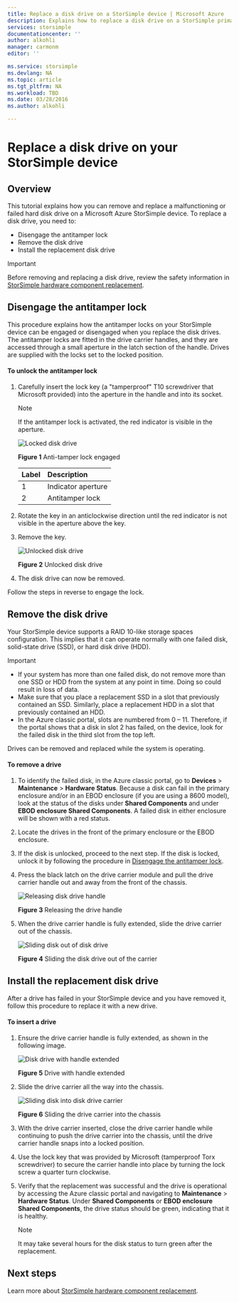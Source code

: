 ```yaml
---
title: Replace a disk drive on a StorSimple device | Microsoft Azure
description: Explains how to replace a disk drive on a StorSimple primary enclosure or an EBOD enclosure.
services: storsimple
documentationcenter: ''
author: alkohli
manager: carmonm
editor: ''

ms.service: storsimple
ms.devlang: NA
ms.topic: article
ms.tgt_pltfrm: NA
ms.workload: TBD
ms.date: 03/28/2016
ms.author: alkohli

---
```

# Replace a disk drive on your StorSimple device
## Overview
This tutorial explains how you can remove and replace a malfunctioning or failed hard disk drive on a Microsoft Azure StorSimple device. To replace a disk drive, you need to:

* Disengage the antitamper lock
* Remove the disk drive
* Install the replacement disk drive

> [!IMPORTANT]
> Before removing and replacing a disk drive, review the safety information in [StorSimple hardware component replacement](storsimple-hardware-component-replacement.md).
> 
> 

## Disengage the antitamper lock
This procedure explains how the antitamper locks on your StorSimple device can be engaged or disengaged when you replace the disk drives. The antitamper locks are fitted in the drive carrier handles, and they are accessed through a small aperture in the latch section of the handle. Drives are supplied with the locks set to the locked position.

#### To unlock the antitamper lock
1. Carefully insert the lock key (a "tamperproof" T10 screwdriver that Microsoft provided) into the aperture in the handle and into its socket. 
   
   > [!NOTE]
   > If the antitamper lock is activated, the red indicator is visible in the aperture.
   > 
   > 
   
    ![Locked disk drive](./media/storsimple-disk-drive-replacement/IC741056.png)
   
    **Figure 1** Anti-tamper lock engaged
   
   | Label | Description |
   |:--- |:--- |
   | 1 |Indicator aperture |
   | 2 |Antitamper lock |
2. Rotate the key in an anticlockwise direction until the red indicator is not visible in the aperture above the key.
3. Remove the key.
   
    ![Unlocked disk drive](./media/storsimple-disk-drive-replacement/IC741057.png)
   
    **Figure 2** Unlocked disk drive
4. The disk drive can now be removed.

Follow the steps in reverse to engage the lock.

## Remove the disk drive
Your StorSimple device supports a RAID 10-like storage spaces configuration. This implies that it can operate normally with one failed disk, solid-state drive (SSD), or hard disk drive (HDD). 

> [!IMPORTANT]
> 
> * If your system has more than one failed disk, do not remove more than one SSD or HDD from the system at any point in time. Doing so could result in loss of data.
> * Make sure that you place a replacement SSD in a slot that previously contained an SSD. Similarly, place a replacement HDD in a slot that previously contained an HDD.
> * In the Azure classic portal, slots are numbered from 0 – 11. Therefore, if the portal shows that a disk in slot 2 has failed, on the device, look for the failed disk in the third slot from the top left.
> 
> 

Drives can be removed and replaced while the system is operating.

#### To remove a drive
1. To identify the failed disk, in the Azure classic portal, go to **Devices** > **Maintenance** > **Hardware Status**. Because a disk can fail in the primary enclosure and/or in an EBOD enclosure (if you are using a 8600 model), look at the status of the disks under **Shared Components** and under **EBOD enclosure Shared Components**. A failed disk in either enclosure will be shown with a red status.
2. Locate the drives in the front of the primary enclosure or the EBOD enclosure. 
3. If the disk is unlocked, proceed to the next step. If the disk is locked, unlock it by following the procedure in [Disengage the antitamper lock](#disengage-the-antitamper-lock).
4. Press the black latch on the drive carrier module and pull the drive carrier handle out and away from the front of the chassis. 
   
    ![Releasing disk drive handle](./media/storsimple-disk-drive-replacement/IC741051.png)
   
    **Figure 3** Releasing the drive handle
5. When the drive carrier handle is fully extended, slide the drive carrier out of the chassis. 
   
    ![Sliding disk out of disk drive](./media/storsimple-disk-drive-replacement/IC741052.png)
   
    **Figure 4** Sliding the disk drive out of the carrier

## Install the replacement disk drive
After a drive has failed in your StorSimple device and you have removed it, follow this procedure to replace it with a new drive.

#### To insert a drive
1. Ensure the drive carrier handle is fully extended, as shown in the following image.
   
    ![Disk drive with handle extended](./media/storsimple-disk-drive-replacement/IC741044.png)
   
    **Figure 5** Drive with handle extended
2. Slide the drive carrier all the way into the chassis. 
   
    ![Sliding disk into disk drive carrier](./media/storsimple-disk-drive-replacement/IC741045.png)
   
    **Figure 6**  Sliding the drive carrier into the chassis
3. With the drive carrier inserted, close the drive carrier handle while continuing to push the drive carrier into the chassis, until the drive carrier handle snaps into a locked position.
4. Use the lock key that was provided by Microsoft (tamperproof Torx screwdriver) to secure the carrier handle into place by turning the lock screw a quarter turn clockwise.
5. Verify that the replacement was successful and the drive is operational by accessing the Azure classic portal and navigating to **Maintenance** > **Hardware Status**. Under **Shared Components** or **EBOD enclosure Shared Components**, the drive status should be green, indicating that it is healthy.
   
   > [!NOTE]
   > It may take several hours for the disk status to turn green after the replacement.
   > 
   > 

## Next steps
Learn more about [StorSimple hardware component replacement](storsimple-hardware-component-replacement.md).

